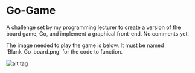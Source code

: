 # Go-Game
A challenge set by my programming lecturer to create a version of the board game, Go, and implement a graphical front-end. No comments yet.

The image needed to play the game is below. It must be named 'Blank_Go_board.png' for the code to function.

![alt tag](http://i.imgur.com/3d4MFSY.png)
